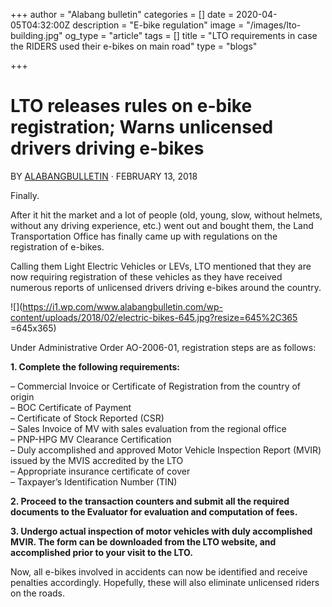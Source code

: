 +++
author = "Alabang bulletin"
categories = []
date = 2020-04-05T04:32:00Z
description = "E-bike regulation"
image = "/images/lto-building.jpg"
og_type = "article"
tags = []
title = "LTO requirements in case the RIDERS used their e-bikes on main road"
type = "blogs"

+++
# LTO releases rules on e-bike registration; Warns unlicensed drivers driving e-bikes

BY [ALABANGBULLETIN](https://www.alabangbulletin.com/author/alabangbulletin/ "Posts by AlabangBulletin") · FEBRUARY 13, 2018

Finally.

After it hit the market and a lot of people (old, young, slow, without helmets, without any driving experience, etc.) went out and bought them, the Land Transportation Office has finally came up with regulations on the registration of e-bikes.

Calling them Light Electric Vehicles or LEVs, LTO mentioned that they are now requiring registration of these vehicles as they have received numerous reports of unlicensed drivers driving e-bikes around the country.

![](https://i1.wp.com/www.alabangbulletin.com/wp-content/uploads/2018/02/electric-bikes-645.jpg?resize=645%2C365 =645x365)

Under Administrative Order AO-2006-01, registration steps are as follows:

**1. Complete the following requirements:**

– Commercial Invoice or Certificate of Registration from the country of origin  
– BOC Certificate of Payment  
– Certificate of Stock Reported (CSR)  
– Sales Invoice of MV with sales evaluation from the regional office  
– PNP-HPG MV Clearance Certification  
– Duly accomplished and approved Motor Vehicle Inspection Report (MVIR) issued by the MVIS accredited by the LTO  
– Appropriate insurance certificate of cover  
– Taxpayer’s Identification Number (TIN)

**2. Proceed to the transaction counters and submit all the required documents to the Evaluator for evaluation and computation of fees.**

**3. Undergo actual inspection of motor vehicles with duly accomplished MVIR. The form can be downloaded from the LTO website, and accomplished prior to your visit to the LTO.**

Now, all e-bikes involved in accidents can now be identified and receive penalties accordingly. Hopefully, these will also eliminate unlicensed riders on the roads.